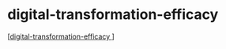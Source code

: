 # digital-transformation-efficacy
[[digital-transformation-efficacy
](https://deepnote.com/@dataverse-odyssey-74eb/Digital-Transformation-Efficacy-4f18af2a-6825-4803-b356-e7f0e7ac6a7d)]
